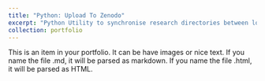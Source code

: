 ```yaml
---
title: "Python: Upload To Zenodo"
excerpt: "Python Utility to synchronise research directories between local storage and Zenodo<br/><img src='/images/500x300.png'>"
collection: portfolio
---
```


This is an item in your portfolio. It can be have images or nice text. If you name the file .md, it will be parsed as markdown. If you name the file .html, it will be parsed as HTML. 
